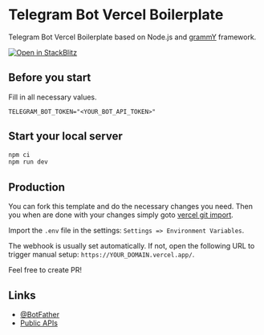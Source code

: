 # Telegram Bot Vercel Boilerplate

Telegram Bot Vercel Boilerplate based on Node.js and [grammY](https://grammy.dev) framework.

[![Open in StackBlitz](https://developer.stackblitz.com/img/open_in_stackblitz.svg)](https://stackblitz.com/github/vdistortion/telegram-bot-vercel-boilerplate)

## Before you start

Fill in all necessary values.

```dotenv
TELEGRAM_BOT_TOKEN="<YOUR_BOT_API_TOKEN>"
```

## Start your local server

```sh
npm ci
npm run dev
```

## Production

You can fork this template and do the necessary changes you need. Then you when are done with your changes simply goto [vercel git import](https://vercel.com/import/git).

Import the `.env` file in the settings: `Settings => Environment Variables`.

The webhook is usually set automatically. If not, open the following URL to trigger manual setup: `https://YOUR_DOMAIN.vercel.app/`.

Feel free to create PR!

## Links

- [@BotFather](https://t.me/BotFather)
- [Public APIs](https://github.com/public-apis/public-apis)
